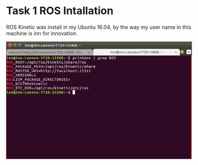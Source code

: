 # Task 1 ROS Intallation

ROS Kinetic was install in my Ubuntu 16.04, by the way my user name in this machine is inn for innovation.

![](Installation.png)